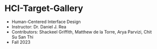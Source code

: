 # HCI-Target-Gallery
* Human-Centered Interface Design
* Instructor: Dr. Daniel J. Rea
* Contributors: Shackeel Griffith,  Matthew de la Torre, Arya Parvizi, Chit Su San Thi
* Fall 2023
